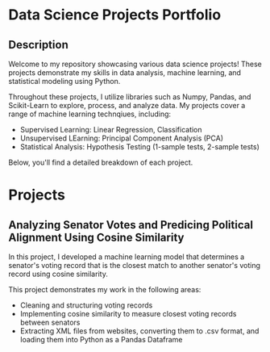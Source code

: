 # Data Science Projects Portfolio
## Description
Welcome to my repository showcasing various data science projects! These projects demonstrate my skills in data analysis, machine learning, and statistical modeling using Python.

Throughout these projects, I utilize libraries such as Numpy, Pandas, and Scikit-Learn to explore, process, and analyze data. My projects cover a range of machine learning technqiues, including:
- Supervised Learning: Linear Regression, Classification
- Unsupervised LEarning: Principal Component Analysis (PCA)
- Statistical Analysis: Hypothesis Testing (1-sample tests, 2-sample tests)

Below, you'll find a detailed breakdown of each project.
# Projects
## Analyzing Senator Votes and Predicing Political Alignment Using Cosine Similarity

In this project, I developed a machine learning model that determines a senator's voting record that is the closest match to another senator's voting record using cosine similarity. 

This project demonstrates my work in the following areas:
- Cleaning and structuring voting records
- Implementing cosine similarity to measure closest voting records between senators
- Extracting XML files from websites, converting them to .csv format, and loading them into Python as a Pandas Dataframe

